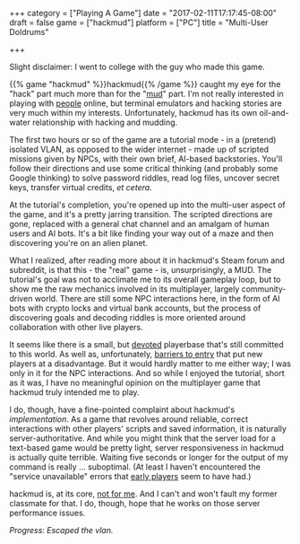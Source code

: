 +++
category = ["Playing A Game"]
date = "2017-02-11T17:17:45-08:00"
draft = false
game = ["hackmud"]
platform = ["PC"]
title = "Multi-User Doldrums"

+++

Slight disclaimer: I went to college with the guy who made this game.

{{% game "hackmud" %}}hackmud{{% /game %}} caught my eye for the "hack" part much more than for the "<a href="https://en.wikipedia.org/wiki/MUD">mud</a>" part.  I'm not really interested in playing with <a href="http://www.reactiongifs.us/wp-content/uploads/2013/08/people_bastards_it_crowd.gif">people</a> online, but terminal emulators and hacking stories are very much within my interests.  Unfortunately, hackmud has its own oil-and-water relationship with hacking and mudding.

The first two hours or so of the game are a tutorial mode - in a (pretend) isolated VLAN, as opposed to the wider internet - made up of scripted missions given by NPCs, with their own brief, AI-based backstories.  You'll follow their directions and use some critical thinking (and probably some Google thinking) to solve password riddles, read log files, uncover secret keys, transfer virtual credits, <i>et cetera</i>.

At the tutorial's completion, you're opened up into the multi-user aspect of the game, and it's a pretty jarring transition.  The scripted directions are gone, replaced with a general chat channel and an amalgam of human users and AI bots.  It's a bit like finding your way out of a maze and then discovering you're on an alien planet.

What I realized, after reading more about it in hackmud's Steam forum and subreddit, is that this - the "real" game - is, unsurprisingly, a MUD.  The tutorial's goal was not to acclimate me to its overall gameplay loop, but to show me the raw mechanics involved in its multiplayer, largely community-driven world.  There are still some NPC interactions here, in the form of AI bots with crypto locks and virtual bank accounts, but the process of discovering goals and decoding riddles is more oriented around collaboration with other live players.

It seems like there is a small, but <a href="http://steamcommunity.com/app/469920/discussions/0/215439774860134340/">devoted</a> playerbase that's still committed to this world.  As well as, unfortunately, <a href="http://steamcommunity.com/app/469920/discussions/0/348293073007796959/">barriers to entry</a> that put new players at a disadvantage.  But it would hardly matter to me either way; I was only in it for the NPC interactions.  And so while I enjoyed the tutorial, short as it was, I have no meaningful opinion on the multiplayer game that hackmud truly intended me to play.

I do, though, have a fine-pointed complaint about hackmud's <i>implementation</i>.  As a game that revolves around reliable, correct interactions with other players' scripts and saved information, it is naturally server-authoritative.  And while you might think that the server load for a text-based game would be pretty light, server responsiveness in hackmud is actually quite terrible.  Waiting five seconds or longer for the output of my command is really ... suboptimal.  (At least I haven't encountered the "service unavailable" errors that <a href="http://steamcommunity.com/app/469920/discussions/0/350542683204358104/">early players</a> seem to have had.)

hackmud is, at its core, <a href="https://www.penny-arcade.com/S=0/comic/2004/03/24">not for me</a>.  And I can't and won't fault my former classmate for that.  I do, though, hope that he works on those server performance issues.

<i>Progress: Escaped the vlan.</i>
